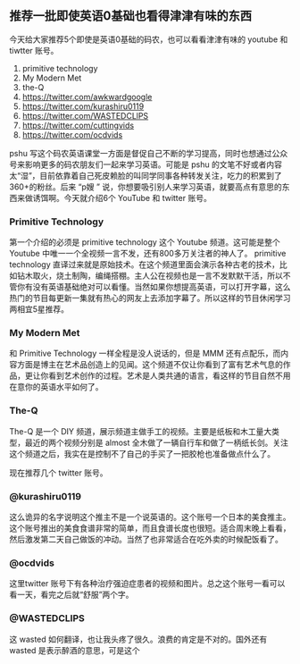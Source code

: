 推荐一批即使英语0基础也看得津津有味的东西
---

今天给大家推荐5个即使是英语0基础的码农，也可以看看津津有味的 youtube 和 tiwtter 账号。

1. primitive technology
2. My Modern Met
3. the-Q
4. https://twitter.com/awkwardgoogle
5. https://twitter.com/kurashiru0119
6. https://twitter.com/WASTEDCLlPS
7. https://twitter.com/cuttingvids
8. https://twitter.com/ocdvids

pshu 写这个码农英语课堂一方面是督促自己不断的学习提高，同时也想通过公众号来影响更多的码农朋友们一起来学习英语。可能是 pshu 的文笔不好或者内容太“湿”，目前依靠着自己死皮赖脸的叫同学同事各种转发关注，吃力的积累到了360+的粉丝。后来 “p嫂 ” 说，你想要吸引别人来学习英语，就要高点有意思的东西来做诱饵啊。今天就介绍6个 YouTube 和 twitter 账号。

###  Primitive Technology
第一个介绍的必须是 primitive technology 这个 Youtube 频道。这可能是整个 Youtube 中唯一一个全视频一言不发，还有800多万关注者的神人了。 primitive technology 直译过来就是原始技术。在这个频道里面会演示各种古老的技术，比如钻木取火，烧土制陶，编绳搭棚。主人公在视频也是一言不发默默干活，所以不管你有没有英语基础绝对可以看懂。当然如果你想提高英语，可以打开字幕，这么热门的节目每更新一集就有热心的网友上去添加字幕了。所以这样的节目休闲学习两相宜5星推荐。

### My Modern Met

和 Primitive Technology 一样全程是没人说话的，但是 MMM 还有点配乐，而内容方面是博主在艺术品创造上的见闻。这个频道不仅让你看到了富有艺术气息的作品，更让你看到艺术创作的过程。艺术是人类共通的语言，看这样的节目自然不用在意你的英语水平如何了。


### The-Q

The-Q 是一个 DIY 频道，展示频道主做手工的视频。主要是纸板和木工量大类型，最近的两个视频分别是 almost 全木做了一辆自行车和做了一柄纸长剑。关注这个频道之后，我实在是控制不了自己的手买了一把胶枪也准备做点什么了。

现在推荐几个 twitter 账号。

### @kurashiru0119
这么诡异的名字说明这个推主不是一个说英语的。这个账号一个日本的美食推主。这个账号推出的美食食谱非常的简单，而且食谱长度也很短。适合周末晚上看看，然后激发第二天自己做饭的冲动。当然了也非常适合在吃外卖的时候配饭看了。

### @ocdvids

这里twitter 账号下有各种治疗强迫症患者的视频和图片。总之这个账号一看可以看一天，看完之后就“舒服”两个字。

### @WASTEDCLlPS

这 wasted 如何翻译，也让我头疼了很久。浪费的肯定是不对的。国外还有 wasted 是表示醉酒的意思，可是这个
<!--stackedit_data:
eyJoaXN0b3J5IjpbNjI2NTAwMzksMjAzNjgyODQ4MSwxMjg3OD
IwODA4LC0yMTMxNjk1MDA3LC0xNjU2NTk4NjUyLC0xNTgxNTU0
Mzg5LC03Njg0MzM5NjgsNjM1NjI5MCwtMTMzNDMwMzI3LDIxND
Q1NjU0NzcsMTMwMTI4MDE4MywtMTA5MjAxODk5MCwtMTE1NzYy
MTE5MSwtMTY3MjE5ODA1MywxOTQzNjIwMjQsLTEyMjIyMzAxMj
ksLTM5NDQzOTg3MCwyMDI5ODE4NjM0LDE1NTUwNDY4ODYsMTcy
ODc1MTMwN119
-->